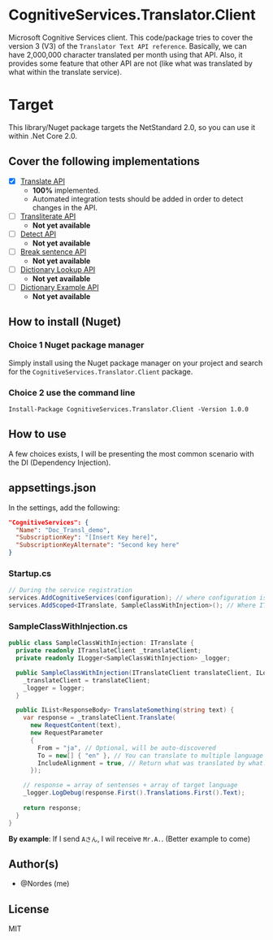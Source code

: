 # CognitiveServices.Translator.Client
Microsoft Cognitive Services client. This code/package tries to cover the version 3 (V3) of the `Translator Text API reference`. Basically, we can have 2,000,000 character translated per month using that API. Also, it provides some feature that other API are not (like what was translated by what within the translate service).

# Target
This library/Nuget package targets the NetStandard 2.0, so you can use it within .Net Core 2.0.

## Cover the following implementations
- [x] [Translate API](https://docs.microsoft.com/en-us/azure/cognitive-services/translator/reference/v3-0-translate?tabs=curl)
    - **100%** implemented.
    - Automated integration tests should be added in order to detect changes in the API.
- [ ] [Transliterate API](https://docs.microsoft.com/en-us/azure/cognitive-services/translator/reference/v3-0-transliterate?tabs=curl)
    - **Not yet available**
- [ ] [Detect API](https://docs.microsoft.com/en-us/azure/cognitive-services/translator/reference/v3-0-detect?tabs=curl)
    - **Not yet available**
- [ ] [Break sentence API](https://docs.microsoft.com/en-us/azure/cognitive-services/translator/reference/v3-0-break-sentence?tabs=curl)
    - **Not yet available**
- [ ] [Dictionary Lookup API](https://docs.microsoft.com/en-us/azure/cognitive-services/translator/reference/v3-0-dictionary-lookup?tabs=curl)
    - **Not yet available**
- [ ] [Dictionary Example API](https://docs.microsoft.com/en-us/azure/cognitive-services/translator/reference/v3-0-dictionary-examples?tabs=curl)
    - **Not yet available**
## How to install (Nuget)
### Choice 1 Nuget package manager
Simply install using the Nuget package manager on your project and search for the `CognitiveServices.Translator.Client` package.

### Choice 2 use the command line
`Install-Package CognitiveServices.Translator.Client -Version 1.0.0`

## How to use
A few choices exists, I will be presenting the most common scenario with the DI (Dependency Injection).

## appsettings.json
In the settings, add the following: 
```json
"CognitiveServices": {
  "Name": "Doc_Transl_demo",
  "SubscriptionKey": "[Insert Key here]",
  "SubscriptionKeyAlternate": "Second key here"
}
```

### Startup.cs
```csharp
// During the service registration
services.AddCognitiveServices(configuration); // where configuration is IConfiguration
services.AddScoped<ITranslate, SampleClassWithInjection>(); // Where ITranslate is your own interface, not something required.
```

### SampleClassWithInjection.cs
```csharp
public class SampleClassWithInjection: ITranslate {
  private readonly ITranslateClient _translateClient;
  private readonly ILogger<SampleClassWithInjection> _logger;

  public SampleClassWithInjection(ITranslateClient translateClient, ILogger<SampleClassWithInjection> logger) {
    _translateClient = translateClient;
    _logger = logger;
  }

  public IList<ResponseBody> TranslateSomething(string text) {
    var response = _translateClient.Translate(
      new RequestContent(text),
      new RequestParameter
      {
        From = "ja", // Optional, will be auto-discovered
        To = new[] { "en" }, // You can translate to multiple language at once.
        IncludeAlignment = true, // Return what was translated by what. (see documentation)
      });

    // response = array of sentenses + array of target language
    _logger.LogDebug(response.First().Translations.First().Text);
    
    return response;
  }
}
```

**By example**: If I send `Aさん`, I wil receive `Mr.A.`. (Better example to come)

## Author(s)
- @Nordes (me)

## License
MIT
